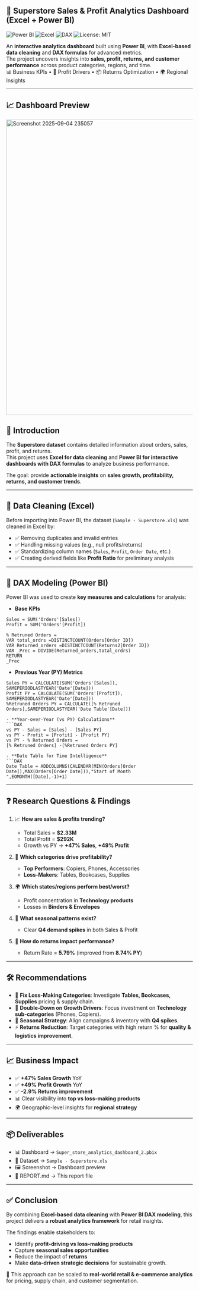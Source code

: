 ## 🏬 Superstore Sales & Profit Analytics Dashboard (Excel + Power BI)



![Power BI](https://img.shields.io/badge/PowerBI-Dashboard-yellow)
![Excel](https://img.shields.io/badge/Excel-DataCleaning-green)
![DAX](https://img.shields.io/badge/DAX-Formulas-blue)
![License: MIT](https://img.shields.io/badge/License-MIT-green)

An **interactive analytics dashboard** built using **Power BI**, with **Excel-based data cleaning** and **DAX formulas** for advanced metrics.  
The project uncovers insights into **sales, profit, returns, and customer performance** across product categories, regions, and time.  
📊 Business KPIs • 💸 Profit Drivers • 📦 Returns Optimization • 🌍 Regional Insights  

---

## 📈 Dashboard Preview  

<img width="1411" height="795" alt="Screenshot 2025-09-04 235057" src="https://github.com/user-attachments/assets/ff3810c3-0cf2-45f5-be4c-d2b1e3ca661c" />



## 📖 Introduction  
The **Superstore dataset** contains detailed information about orders, sales, profit, and returns.  
This project uses **Excel for data cleaning** and **Power BI for interactive dashboards with DAX formulas** to analyze business performance.  

The goal: provide **actionable insights** on **sales growth, profitability, returns, and customer trends**.  

---

## 🧹 Data Cleaning (Excel)  
Before importing into Power BI, the dataset (`Sample - Superstore.xls`) was cleaned in Excel by:  
- ✅ Removing duplicates and invalid entries  
- ✅ Handling missing values (e.g., null profits/returns)  
- ✅ Standardizing column names (`Sales`, `Profit`, `Order Date`, etc.)  
- ✅ Creating derived fields like **Profit Ratio** for preliminary analysis  

---

## 🧮 DAX Modeling (Power BI)  

Power BI was used to create **key measures and calculations** for analysis:  

- **Base KPIs**  
```DAX
Sales = SUM('Orders'[Sales])
Profit = SUM('Orders'[Profit])

% Retruned Orders = 
VAR total_ordrs =DISTINCTCOUNT(Orders[Order ID])
VAR Returned_orders =DISTINCTCOUNT(Returns2[Order ID])
VAR _Prec = DIVIDE(Returned_orders,total_ordrs)
RETURN
_Prec
```

- **Previous Year (PY) Metrics**  
```DAX
Sales PY = CALCULATE(SUM('Orders'[Sales]), SAMEPERIODLASTYEAR('Date'[Date]))
Profit PY = CALCULATE(SUM('Orders'[Profit]), SAMEPERIODLASTYEAR('Date'[Date]))
%Retruned Orders PY = CALCULATE([% Retruned Orders],SAMEPERIODLASTYEAR('Date Table'[Date]))

- **Year-over-Year (vs PY) Calculations**  
```DAX
vs PY - Sales = [Sales] - [Sales PY]
vs PY - Profit = [Profit] - [Profit PY]
vs PY - % Returned Orders = 
[% Retruned Orders] -[%Retruned Orders PY]

- **Date Table for Time Intelligence**  
```DAX
Date Table = ADDCOLUMNS(CALENDAR(MIN(Orders[Order Date]),MAX(Orders[Order Date])),"Start of Month ",EOMONTH([Date],-1)+1)
```

---

## ❓ Research Questions & Findings  

1. 📈 **How are sales & profits trending?**  
   - Total Sales = **$2.33M**  
   - Total Profit = **$292K**  
   - Growth vs PY → **+47% Sales**, **+49% Profit**  

2. 🎯 **Which categories drive profitability?**  
   - **Top Performers**: Copiers, Phones, Accessories  
   - **Loss-Makers**: Tables, Bookcases, Supplies  

3. 🌍 **Which states/regions perform best/worst?**  
   - Profit concentration in **Technology products**  
   - Losses in **Binders & Envelopes**  

4. 📅 **What seasonal patterns exist?**  
   - Clear **Q4 demand spikes** in both Sales & Profit  

5. 💸 **How do returns impact performance?**  
   - Return Rate = **5.79%** (improved from **8.74% PY**)  

---

## 🛠️ Recommendations  

- 🔧 **Fix Loss-Making Categories**: Investigate **Tables, Bookcases, Supplies** pricing & supply chain.  
- 🚀 **Double-Down on Growth Drivers**: Focus investment on **Technology sub-categories** (Phones, Copiers).  
- 📅 **Seasonal Strategy**: Align campaigns & inventory with **Q4 spikes**.  
- ⚡ **Returns Reduction**: Target categories with high return % for **quality & logistics improvement**.  

---

## 📈 Business Impact  

- ✅ **+47% Sales Growth** YoY  
- ✅ **+49% Profit Growth** YoY  
- ✅ **-2.9% Returns improvement**  
- 📊 Clear visibility into **top vs loss-making products**  
- 🌍 Geographic-level insights for **regional strategy**  

---

## 📦 Deliverables  

- 📊 Dashboard → `Super_store_analytics_dashboard_2.pbix`  
- 📂 Dataset → `Sample - Superstore.xls`  
- 🖼️ Screenshot → Dashboard preview  
- 📑 REPORT.md → This report file  

---

## ✅ Conclusion  

By combining **Excel-based data cleaning** with **Power BI DAX modeling**, this project delivers a **robust analytics framework** for retail insights.  

The findings enable stakeholders to:  
- Identify **profit-driving vs loss-making products**  
- Capture **seasonal sales opportunities**  
- Reduce the impact of **returns**  
- Make **data-driven strategic decisions** for sustainable growth.  

📌 This approach can be scaled to **real-world retail & e-commerce analytics** for pricing, supply chain, and customer segmentation. 
